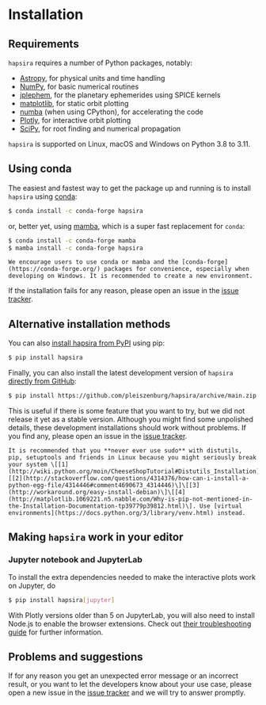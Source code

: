 # Installation

## Requirements

`hapsira` requires a number of Python packages, notably:

- [Astropy](https://www.astropy.org/), for physical units and time handling
- [NumPy](https://numpy.org/), for basic numerical routines
- [jplephem](https://pypi.org/project/jplephem/), for the planetary ephemerides using SPICE kernels
- [matplotlib](https://matplotlib.org/), for static orbit plotting
- [numba](https://numba.pydata.org/) (when using CPython), for accelerating the code
- [Plotly](https://plotly.com/), for interactive orbit plotting
- [SciPy](https://www.scipy.org/), for root finding and numerical propagation

`hapsira` is supported on Linux, macOS and Windows on Python 3.8 to 3.11.

## Using conda

The easiest and fastest way to get the package up and running is to install `hapsira` using [conda](https://conda.io/docs/):

```bash
$ conda install -c conda-forge hapsira
```

or, better yet, using [mamba](https://mamba.readthedocs.io/), which is a super fast replacement for `conda`:

```bash
$ conda install -c conda-forge mamba
$ mamba install -c conda-forge hapsira
```

```{note}
We encourage users to use conda or mamba and the [conda-forge](https://conda-forge.org/) packages for convenience, especially when developing on Windows. It is recommended to create a new environment.
```

If the installation fails for any reason, please open an issue in the [issue tracker](https://github.com/pleiszenburg/hapsira/issues).

## Alternative installation methods

You can also [install hapsira from PyPI](https://pypi.python.org/pypi/hapsira/) using pip:

```bash
$ pip install hapsira
```

Finally, you can also install the latest development version of `hapsira` [directly from GitHub](http://github.com/pleiszenburg/hapsira):

```bash
$ pip install https://github.com/pleiszenburg/hapsira/archive/main.zip
```

This is useful if there is some feature that you want to try, but we did not release it yet as a stable version. Although you might find some unpolished details, these development installations should work without problems. If you find any, please open an issue in the [issue tracker](https://github.com/pleiszenburg/hapsira/issues).

```{warning}
It is recommended that you **never ever use sudo** with distutils, pip, setuptools and friends in Linux because you might seriously break your system \[[1](http://wiki.python.org/moin/CheeseShopTutorial#Distutils_Installation)\]\[[2](http://stackoverflow.com/questions/4314376/how-can-i-install-a-python-egg-file/4314446#comment4690673_4314446)\]\[[3](http://workaround.org/easy-install-debian)\]\[[4](http://matplotlib.1069221.n5.nabble.com/Why-is-pip-not-mentioned-in-the-Installation-Documentation-tp39779p39812.html)\]. Use [virtual environments](https://docs.python.org/3/library/venv.html) instead.
```

## Making `hapsira` work in your editor

### Jupyter notebook and JupyterLab

To install the extra dependencies needed to make the interactive plots work on Jupyter, do

```bash
$ pip install hapsira[jupyter]
```

With Plotly versions older than 5 on JupyterLab, you will also need to install Node.js to enable the browser extensions. Check out [their troubleshooting guide](https://plotly.com/python/troubleshooting/#jupyterlab-problems) for further information.

## Problems and suggestions

If for any reason you get an unexpected error message or an incorrect result, or you want to let the developers know about your use case, please open a new issue in the [issue tracker](https://github.com/pleiszenburg/hapsira/issues) and we will try to answer promptly.
